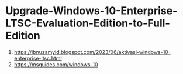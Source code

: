 # Upgrade-Windows-10-Enterprise-LTSC-Evaluation-Edition-to-Full-Edition

1. https://ibnuzamyid.blogspot.com/2023/06/aktivasi-windows-10-enterprise-ltsc.html
2. https://msguides.com/windows-10
